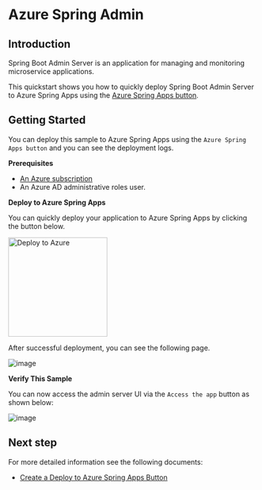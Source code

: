 # Azure Spring Admin

## Introduction

Spring Boot Admin Server is an application for managing and monitoring microservice applications.

This quickstart shows you how to quickly deploy Spring Boot Admin Server to Azure Spring Apps using the [Azure Spring Apps button](https://hui1110.github.io/NubesGen/asa-button/overview/).

## Getting Started

You can deploy this sample to Azure Spring Apps using the `Azure Spring Apps button` and you can see the deployment logs.

**Prerequisites**

- [An Azure subscription](https://azure.microsoft.com/free/)
- An Azure AD administrative roles user.

**Deploy to Azure Spring Apps**

You can quickly deploy your application to Azure Spring Apps by clicking the button below.

<a href="http://localhost:8080/deploy.html?url=https://github.com/hui1110/azure-spring-admin" data-linktype="external">
    <img src="https://user-images.githubusercontent.com/58474919/236122963-8c0857bb-3822-4485-892a-445fa33f1612.png" alt="Deploy to Azure" width="200px" data-linktype="relative-path">
</a>

After successful deployment, you can see the following page.

![image](https://github.com/hui1110/azure-spring-admin/assets/58474919/3404d45f-32d4-42a1-93b8-0f38deb0bc94)

**Verify This Sample**

You can now access the admin server UI via the `Access the app` button as shown below:

![image](https://github.com/hui1110/azure-spring-admin/assets/58474919/90c4096e-868d-4801-a46a-d46f6bfee447)

## Next step

For more detailed information see the following documents:

- [Create a Deploy to Azure Spring Apps Button](https://hui1110.github.io/NubesGen/asa-button/quick-start/)
